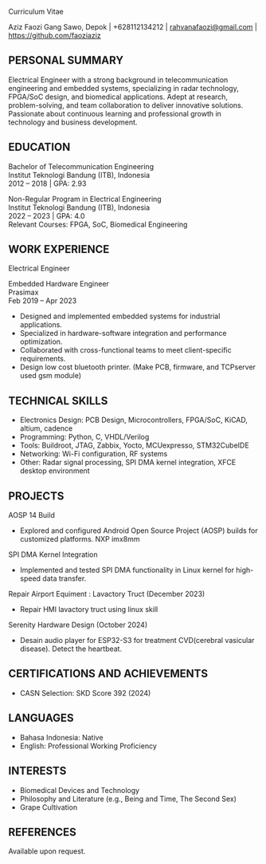 Curriculum Vitae

Aziz Faozi
Gang Sawo, Depok | +628112134212 | rahvanafaozi@gmail.com | https://github.com/faoziaziz

PERSONAL SUMMARY
-------------------------------------------------------------------------------
Electrical Engineer with a strong background in telecommunication engineering and embedded systems, specializing in radar technology, FPGA/SoC design, and biomedical applications. Adept at research, problem-solving, and team collaboration to deliver innovative solutions. Passionate about continuous learning and professional growth in technology and business development.


EDUCATION
-------------------------------------------------------------------------------
Bachelor of Telecommunication Engineering  
Institut Teknologi Bandung (ITB), Indonesia  
2012 – 2018 | GPA: 2.93

Non-Regular Program in Electrical Engineering  
Institut Teknologi Bandung (ITB), Indonesia  
2022 – 2023 | GPA: 4.0  
Relevant Courses: FPGA, SoC, Biomedical Engineering


WORK EXPERIENCE
-------------------------------------------------------------------------------
Electrical Engineer  

Embedded Hardware Engineer  
Prasimax  
Feb 2019 – Apr 2023  
- Designed and implemented embedded systems for industrial applications.  
- Specialized in hardware-software integration and performance optimization.  
- Collaborated with cross-functional teams to meet client-specific requirements.
- Design low cost bluetooth printer. (Make PCB, firmware, and TCPserver used gsm module)

TECHNICAL SKILLS
-------------------------------------------------------------------------------
- Electronics Design: PCB Design, Microcontrollers, FPGA/SoC, KiCAD, altium, cadence
- Programming: Python, C, VHDL/Verilog  
- Tools: Buildroot, JTAG, Zabbix, Yocto, MCUexpresso, STM32CubeIDE 
- Networking: Wi-Fi configuration, RF systems
- Other: Radar signal processing, SPI DMA kernel integration, XFCE desktop environment

PROJECTS
-------------------------------------------------------------------------------

AOSP 14 Build  
- Explored and configured Android Open Source Project (AOSP) builds for customized platforms. NXP imx8mm

SPI DMA Kernel Integration  
- Implemented and tested SPI DMA functionality in Linux kernel for high-speed data transfer.

Repair Airport Equiment : Lavactory Truct (December 2023)
- Repair HMI lavactory truct using linux skill

Serenity Hardware Design (October 2024)
- Desain audio player for ESP32-S3 for treatment CVD(cerebral vasicular disease). Detect the heartbeat.

CERTIFICATIONS AND ACHIEVEMENTS
-------------------------------------------------------------------------------
- CASN Selection: SKD Score 392 (2024)  

LANGUAGES
-------------------------------------------------------------------------------
- Bahasa Indonesia: Native  
- English: Professional Working Proficiency



INTERESTS
-------------------------------------------------------------------------------
- Biomedical Devices and Technology  
- Philosophy and Literature (e.g., Being and Time, The Second Sex)  
- Grape Cultivation



REFERENCES
-------------------------------------------------------------------------------
Available upon request.
